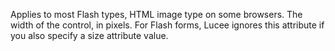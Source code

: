 Applies to most Flash types, HTML image type on
some browsers. The width of the control, in pixels. For
Flash forms, Lucee ignores this attribute if you also
specify a size attribute value.